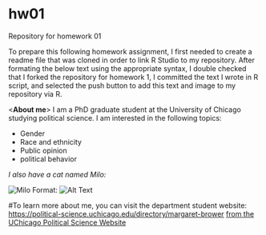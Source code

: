 

# hw01
Repository for homework 01

To prepare this following homework assignment, I first needed to create a readme file that was cloned in order to link R Studio to my repository. After formating the below text using the appropriate syntax, I double checked that I forked the repository for homework 1, I committed the text I wrote in R script, and selected the push button to add this text and image to my repository via R. 

<**About me**>
I am a PhD graduate student at the University of Chicago studying political science. I am interested in the following topics:

* Gender
* Race and ethnicity
* Public opinion
* political behavior

*I also have a cat named Milo:*

![Milo](/images/IMG_8970.jpeg)
Format: ![Alt Text](url)

#To learn more about me, you can visit the department student website: https://political-science.uchicago.edu/directory/margaret-brower [from the UChicago Political Science Website](http://political-science.uchicago.edu/directory/margaret-brower)


